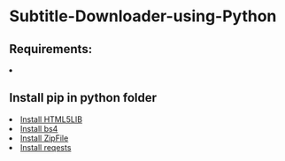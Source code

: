 # Subtitle-Downloader-using-Python
## Requirements:
  <li><h2> Install pip  in python folder</h2></li>
  <li> <a href = "https://pypi.org/project/html5lib/">Install HTML5LIB </a> </li>
  <li> <a href = "https://pypi.org/project/beautifulsoup4/">Install bs4 </a> </li>
  <li> <a href = "pip install zipfile36">Install ZipFile </a> </li> 
    <li> <a href = "https://pypi.org/project/requests/">Install reqests </a> </li> 
    
